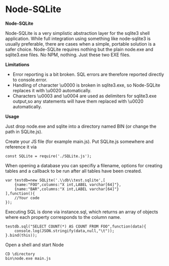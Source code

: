 # Node-SQLite

__Node-SQLite__

Node-SQLite is a very simplistic abstraction layer for the sqlite3 shell application. While full integration using something like
node-sqlite3 is usually preferable, there are cases when a simple, portable solution is a safer choice. Node-SQLite requires nothing
but the plain node.exe and sqlite3.exe files. No NPM, nothing. Just these two EXE files.

__Limitations__

- Error reporting is a bit broken. SQL errors are therefore reported directly to console.error.
- Handling of character \u0000 is broken in sqlite3.exe, so Node-SQLite replaces it with \u0020 automatically.
- Characters \u0003 and \u0004 are used as delimiters for sqlite3.exe output,so any statements will have them replaced with \u0020 automatically.

__Usage__

Just drop node.exe and sqlite into a directory named BIN (or change the path in SQLite.js).

Create your JS file (for example main.js). Put SQLite.js somewhere and reference it via

    const SQLite = require('./SQLite.js');

When opening a database you can specifiy a filename, options for creating tables and a callback to be run after all tables have been created.

    var testdb=new SQLite('.\\db\\test.sqlite',[
        {name:"FOO",columns:"X int,LABEL varchar[64]"},
        {name:"BAR",columns:"X int,LABEL varchar[64]"}
    ],function(){
        //Your code
    });
    
Executing SQL is done via instance.sql, which returns an array of objects where each property corresponds to the column name.

    testdb.sql("SELECT COUNT(*) AS COUNT FROM FOO",function(data){
        console.log(JSON.stringify(data,null,"\t"));
    }.bind(this));

Open a shell and start Node

    CD \directory
    bin\node.exe main.js


